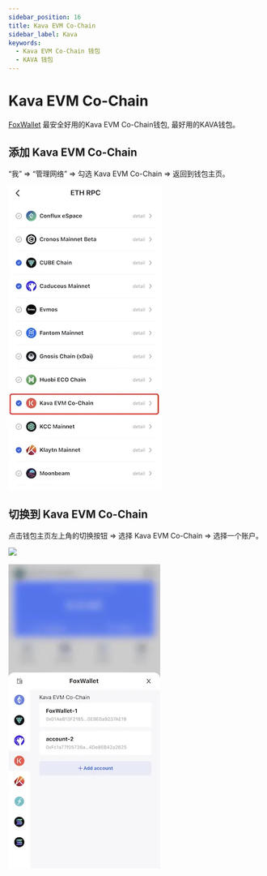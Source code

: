 ```yaml
---
sidebar_position: 16
title: Kava EVM Co-Chain
sidebar_label: Kava
keywords:
  - Kava EVM Co-Chain 钱包
  - KAVA 钱包
---
```


# Kava EVM Co-Chain
[FoxWallet](https://foxwallet.com) 最安全好用的Kava EVM Co-Chain钱包, 最好用的KAVA钱包。

## 添加 Kava EVM Co-Chain

“我” => “管理网络” => 勾选 Kava EVM Co-Chain => 返回到钱包主页。

![](../img/add-kava.webp)

## 切换到 Kava EVM Co-Chain

点击钱包主页左上角的切换按钮 => 选择 Kava EVM Co-Chain => 选择一个账户。

<img src="/img/docs/switch-entrance.webp" width="320" />

![](../img/switch-kava.webp)